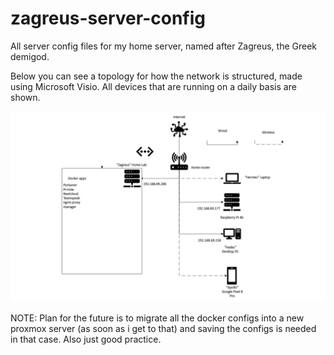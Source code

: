 # zagreus-server-config
All server config files for my home server, named after Zagreus, the Greek demigod.

Below you can see a topology for how the network is structured, made using Microsoft Visio. All devices that are running on a daily basis are shown.

![network topology](topology.png "Title")

NOTE: Plan for the future is to migrate all the docker configs into a new proxmox server (as soon as i get to that) and saving the configs is needed in that case. Also just good practice.
